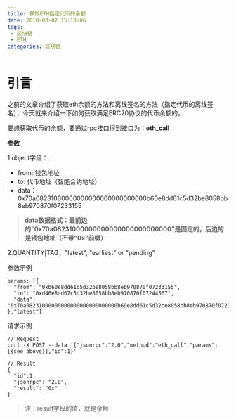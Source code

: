```yaml
---
title: 获取ETH指定代币的余额
date: 2018-08-02 15:10:06
tags:
 - 区块链
 - ETH
categories: 区块链
---
```

# 引言 #
之前的文章介绍了获取eth余额的方法和离线签名的方法（指定代币的离线签名），今天就来介绍一下如何获取满足ERC20协议的代币余额的。

要想获取代币的余额，要通过rpc接口得到接口为：**eth_call**

**参数**

1.object字段：

- from: 钱包地址
- to: 代币地址（智能合约地址）
- data：0x70a08231000000000000000000000000b60e8dd61c5d32be8058bb8eb970870f07233155

> **data数据格式：最前边的“0x70a08231000000000000000000000000”是固定的，后边的是钱包地址（不带“0x”前缀）**

2.QUANTITY|TAG，"latest", "earliest" or "pending"

参数示例
```base
params: [{
  "from": "0xb60e8dd61c5d32be8058bb8eb970870f07233155",
  "to": "0xd46e8dd67c5d32be8058bb8eb970870f07244567",
  "data": "0x70a08231000000000000000000000000b60e8dd61c5d32be8058bb8eb970870f072331555675"
},"latest"]
```

请求示例
```base
// Request
curl -X POST --data '{"jsonrpc":"2.0","method":"eth_call","params":[{see above}],"id":1}'

// Result
{
  "id":1,
  "jsonrpc": "2.0",
  "result": "0x"
}
```
> 注：result字段的值，就是余额